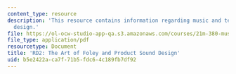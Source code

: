 ```yaml
---
content_type: resource
description: 'This resource contains information regarding music and technology: Sound
  design.'
file: https://ol-ocw-studio-app-qa.s3.amazonaws.com/courses/21m-380-music-and-technology-sound-design-spring-2016/b5e2422aca7f71b5fdc64c189fb7df92_MIT21M_380S16_assn_rd2.pdf
file_type: application/pdf
resourcetype: Document
title: 'RD2: The Art of Foley and Product Sound Design'
uid: b5e2422a-ca7f-71b5-fdc6-4c189fb7df92
---
```

